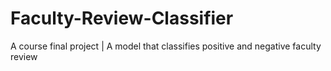 # Faculty-Review-Classifier
A course final project | A model that classifies positive and negative faculty review 
